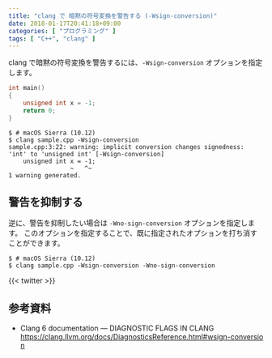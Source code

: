 ```yaml
---
title: "clang で 暗黙の符号変換を警告する (-Wsign-conversion)"
date: 2018-01-17T20:41:18+09:00
categories: [ "プログラミング" ]
tags: [ "C++", "clang" ]
---
```


clang で暗黙の符号変換を警告するには、```-Wsign-conversion``` オプションを指定します。

```cpp
int main()
{
    unsigned int x = -1;
    return 0;
}
```

```shell
$ # macOS Sierra (10.12)
$ clang sample.cpp -Wsign-conversion
sample.cpp:3:22: warning: implicit conversion changes signedness: 'int' to 'unsigned int' [-Wsign-conversion]
    unsigned int x = -1;
                 ~   ^~
1 warning generated.
```

## 警告を抑制する

逆に、警告を抑制したい場合は ```-Wno-sign-conversion``` オプションを指定します。
このオプションを指定することで、既に指定されたオプションを打ち消すことができます。

```shell
$ # macOS Sierra (10.12)
$ clang sample.cpp -Wsign-conversion -Wno-sign-conversion
```

{{< twitter >}}

## 参考資料

- Clang 6 documentation &mdash; DIAGNOSTIC FLAGS IN CLANG<br />
  <span style="word-break: break-all;">
  https://clang.llvm.org/docs/DiagnosticsReference.html#wsign-conversion
  </span>
